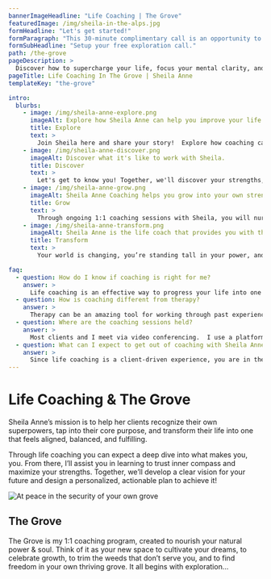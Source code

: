 ```yaml
---
bannerImageHeadline: "Life Coaching | The Grove"
featuredImage: /img/sheila-in-the-alps.jpg
formHeadline: "Let's get started!"
formParagraph: "This 30-minute complimentary call is an opportunity to ask questions and learn how Sheila Anne can help you transform your life:"
formSubHeadline: "Setup your free exploration call."
path: /the-grove
pageDescription: >
  Discover how to supercharge your life, focus your mental clarity, and balance your ambitions with the ability to be present with Sheila Anne Life Coaching
pageTitle: Life Coaching In The Grove | Sheila Anne
templateKey: "the-grove"

intro:
  blurbs:
    - image: /img/sheila-anne-explore.png
      imageAlt: Explore how Sheila Anne can help you improve your life.
      title: Explore
      text: >
        Join Sheila here and share your story!  Explore how coaching can help you achieve the life you envision.
    - image: /img/sheila-anne-discover.png
      imageAlt: Discover what it's like to work with Sheila.
      title: Discover
      text: >
        Let's get to know you! Together, we'll discover your strengths, biggest desires for growth, and create a blueprint for the future.
    - image: /img/sheila-anne-grow.png
      imageAlt: Sheila Anne Coaching helps you grow into your own strength.
      title: Grow
      text: >
        Through ongoing 1:1 coaching sessions with Sheila, you will nurture your power, release limiting beliefs, and start to grow into your own.
    - image: /img/sheila-anne-transform.png
      imageAlt: Sheila Anne is the life coach that provides you with the chance for transformative positive change.
      title: Transform
      text: >
        Your world is changing, you’re standing tall in your power, and you're becoming the most bold & authentic version of you!

faq:
  - question: How do I know if coaching is right for me?
    answer: >
      Life coaching is an effective way to progress your life into one that feels aligned, empowered, and fulfilling.  Coaching is designed to continually give power back to the client, to cultivate more growth and self-understanding. If you find yourself feeling like you might not be doing what you really want to do, in your career, physical space, relationships, activities, etc., life coaching can help you gain clarity in your future and take actions toward transformation. Different coaches will have different approaches and niches, so clients have options of the type of coach they want to work with. I specifically focus on health & wellness, life purpose, career coaching, and managing grief & change. To learn more about if we are a good fit, sign up for a complimentary 30 minute call.
  - question: How is coaching different from therapy?
    answer: >
      Therapy can be an amazing tool for working through past experiences, and with the right therapist you can create a beautiful space for healing and personal growth. On the other hand, life coaching is future-focused and progress oriented.  Sessions will focus on where you are and where you want to go. Though we may touch on the past to gain more perspective and context, we will always be bringing it back to the present and the future. I will also support you with accountability tools and homework, because I know that many of the successes and the “a-ha”s actually occur outside of our time together.
  - question: Where are the coaching sessions held?
    answer: >
      Most clients and I meet via video conferencing.  I use a platform that allows us to meet in a private room and communicate in real time with clear video and sound.  I send a meeting link prior to our scheduled appointment.  Alternatively, we can meet via phone calls.
  - question: What can I expect to get out of coaching with Sheila Anne?
    answer: >
      Since life coaching is a client-driven experience, you are in the driver's seat. Put lots of effort into our sessions & into your life in between, and you will be rewarded exponentially! Each time we meet, you will come with something specific that you want to focus on (yes, it’s ok if the conversation organically takes a new direction if that’s what you want!) and it’s my job to support you with tools and additional perspectives. At the end we’ll decide together what actions you will be accountable for before our next session, so you are always moving forward toward your goals. Each time we meet we will celebrate any accomplishments, and you also may always share personal frustrations and questions.
---
```


# Life Coaching & The Grove

Sheila Anne’s mission is to help her clients recognize their own superpowers, tap into their core purpose, and transform their life into one that feels aligned, balanced, and fulfilling.

Through life coaching you can expect a deep dive into what makes you, you. From there, I’ll assist you in learning to trust inner compass and maximize your strengths. Together, we’ll develop a clear vision for your future and design a personalized, actionable plan to achieve it!

![At peace in the security of your own grove](/img/sheila-anne-life-coaching.jpg)

## The Grove

The Grove is my 1:1 coaching program, created to nourish your natural power & soul. Think of it as your new space to cultivate your dreams, to celebrate growth, to trim the weeds that don’t serve you, and to find freedom in your own thriving grove. It all begins with exploration...
